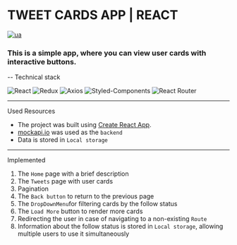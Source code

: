 # TWEET CARDS APP | REACT


[![ua](https://img.shields.io/badge/lang-ua-blue.svg)](https://github.com/Kmaksym1/Career-Skills-Tech-Part/blob/master/README.ua.md)

### This is a simple app, where you can view user cards with interactive buttons.
--
 Technical stack

![React](https://img.shields.io/badge/React-%23007ACC.svg?style=for-the-badge&logo=react&logoColor=white)
![Redux](https://img.shields.io/badge/Redux-%23764ABC.svg?style=for-the-badge&logo=redux&logoColor=white)
![Axios](https://img.shields.io/badge/Axios-%23000000.svg?style=for-the-badge&logo=axios&logoColor=white)
![Styled-Components](https://img.shields.io/badge/Styled_Components-%23DB7093.svg?style=for-the-badge&logo=styled-components&logoColor=white)
![React Router](https://img.shields.io/badge/React_Router-%23000000.svg?style=for-the-badge&logo=react-router&logoColor=white)

---
 Used Resources
- The project was built using [Create React App](https://github.com/facebook/create-react-app).
- [mockapi.io](https://mockapi.io/) was used as the `backend`
- Data is stored in `Local storage`

---
 Implemented

1. The `Home` page with a brief description
2. The `Tweets` page with user cards
3. Pagination
4. The `Back button` to return to the previous page
5. The `DropDownMenu`for filtering cards by the follow status 
6. The `Load More` button to render more cards
7. Redirecting the user in case of navigating to a non-existing `Route`
8. Information about the follow status is stored in `Local storage`, allowing multiple users to use it simultaneously